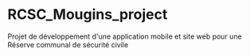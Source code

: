 # RCSC_Mougins_project
Projet de développement d'une application mobile et site web pour une Réserve communal de sécurité civile
